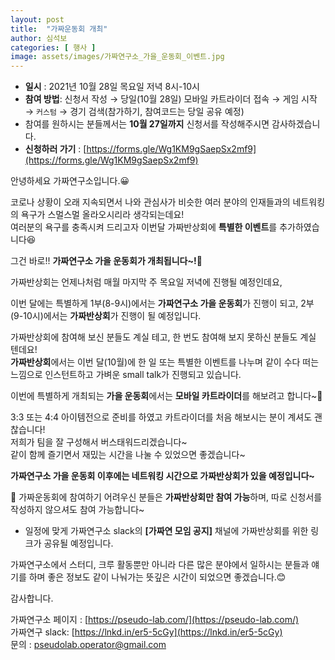 ```yaml
---
layout: post
title:  "가짜운동회 개최"
author: 심석보
categories: [ 행사 ]
image: assets/images/가짜연구소_가을_운동회_이벤트.jpg
---
```


- **일시** : 2021년 10월 28일 목요일 저녁 8시-10시
- **참여 방법**: 신청서 작성 → 당일(10월 28일) 모바일 카트라이더 접속 → 게임 시작 → `커스텀` → 경기 검색(참가하기, 참여코드는 당일 공유 예정)
- 참여를 원하시는 분들께서는 **10월 27일까지** 신청서를 작성해주시면 감사하겠습니다.
- **신청하러 가기** : [https://forms.gle/Wg1KM9gSaepSx2mf9](https://forms.gle/Wg1KM9gSaepSx2mf9)

안녕하세요 가짜연구소입니다.😀

코로나 상황이 오래 지속되면서 나와 관심사가 비슷한 여러 분야의 인재들과의 네트워킹의 욕구가 스멀스멀 올라오시리라 생각되는데요!<br>
여러분의 욕구를 충족시켜 드리고자 이번달 가짜반상회에 **특별한 이벤트**를 추가하였습니다😆

그건 바로!! **가짜연구소 가을 운동회가 개최됩니다~!**🎉

가짜반상회는 언제나처럼 매월 마지막 주 목요일 저녁에 진행될 예정인데요, 

이번 달에는 특별하게 1부(8-9시)에서는 **가짜연구소 가을 운동회**가 진행이 되고, 2부(9-10시)에서는 **가짜반상회**가 진행이 될 예정입니다.

가짜반상회에 참여해 보신 분들도 계실 테고, 한 번도 참여해 보지 못하신 분들도 계실 텐데요!<br>
**가짜반상회**에서는 이번 달(10월)에 한 일 또는 특별한 이벤트를 나누며 같이 수다 떠는 느낌으로 인스턴트하고 가벼운 small talk가 진행되고 있습니다.


이번에 특별하게 개최되는 **가을 운동회**에서는 **모바일 카트라이더**를 해보려고 합니다~🤩

3:3 또는 4:4 아이템전으로 준비를 하였고 카트라이더를 처음 해보시는 분이 계셔도 괜찮습니다!<br>
저희가 팀을 잘 구성해서 버스태워드리겠습니다~<br>
같이 함께 즐기면서 재밌는 시간을 나눌 수 있었으면 좋겠습니다~

**가짜연구소 가을 운동회 이후에는 네트워킹 시간으로 가짜반상회가 있을 예정입니다~**

🥲 가짜운동회에 참여하기 어려우신 분들은 **가짜반상회만 참여 가능**하며, 따로 신청서를 작성하지 않으셔도 참여 가능합니다~<br>
- 일정에 맞게 가짜연구소 slack의 **[가짜연 모임 공지]** 채널에 가짜반상회를 위한 링크가 공유될 예정입니다.

가짜연구소에서 스터디, 크루 활동뿐만 아니라 다른 많은 분야에서 일하시는 분들과 얘기를 하며 좋은 정보도 같이 나눠가는 뜻깊은 시간이 되었으면 좋겠습니다.😊

감사합니다.


가짜연구소 페이지 : [https://pseudo-lab.com/](https://pseudo-lab.com/)<br>
가짜연구 slack: [https://lnkd.in/er5-5cGy](https://lnkd.in/er5-5cGy)<br>
문의 : pseudolab.operator@gmail.com
